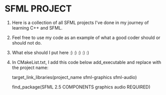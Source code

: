 # SFML PROJECT
1. Here is a collection of all SFML projects I've done in my journey of learning C++ and SFML.
2. Feel free to use my code as an example of what a good coder should or should not do.
3. What else should I put here :) :) :) :) :)
4. In CMakeList.txt, I add this code below add_executable and replace with the project name:

    target_link_libraries(project_name sfml-graphics sfml-audio)

      find_package(SFML 2.5 COMPONENTS graphics audio REQUIRED)